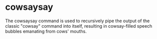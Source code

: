 cowsaysay
=========

The cowsaysay command is used to recursively pipe the output of the classic "cowsay" command into itself, resulting in cowsay-filled speech bubbles emanating from cows' mouths.
